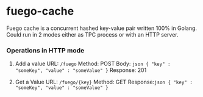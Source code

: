 # fuego-cache
Fuego cache is a concurrent hashed key-value pair written 100% in Golang. Could run in 2 modes either as TPC process or with an HTTP server.

### Operations in HTTP mode

1. Add a value
  URL: ```/fuego```
  Method: POST
  Body: ```json
        {
          "key" : "someKey",
          "value" : "someValue"
        }```
  Response: 201

2. Get a Value
  URL: ```/fuego/{key}```
  Method: GET
  Response:```json
        {
          "key" : "someKey",
          "value" : "someValue"
        }```
  
